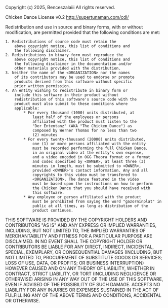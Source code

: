Copyright (c) 2025, Benceszalaiii
All rights reserved.

Chicken Dance License v0.2
http://supertunaman.com/cdl/

Redistribution and use in source and binary forms, with
or without modification, are permitted provided that the
following conditions are met:

    1. Redistributions of source code must retain the
        above copyright notice, this list of conditions and
        the following disclaimer.
    2. Redistributions in binary form must reproduce the
        above copyright notice, this list of conditions and
        the following disclaimer in the documentation and/or
        other materials provided with the distribution.
    3. Neither the name of the <ORGANIZATION> nor the names
        of its contributors may be used to endorse or promote
        products derived from this software without specific
        prior written permission.
    4. An entity wishing to redistribute in binary form or
        include this software in their product without
        redistribution of this software's source code with the
        product must also submit to these conditions where
        applicable:
            * For every thousand (1000) units distributed, at
                least half of the employees or persons
                affiliated with the product must listen to the
                "Der Ententanz" (AKA "The Chicken Dance") as
                composed by Werner Thomas for no less than two
                (2) minutes
            * For every twenty-thousand (20000) units distributed,
                one (1) or more persons affiliated with the entity
                must be recorded performing the full Chicken Dance,
                in an original video at the entity's own expense,
                and a video encoded in OGG Theora format or a format
                and codec specified by <OWNER>, at least three (3)
                minutes in length, must be submitted to <OWNER>,
                provided <OWNER>'s contact information. Any and all
                copyrights to this video must be transfered to
                <ORGANIZATION>. The dance featured in the video
                must be based upon the instructions on how to perform
                the Chicken Dance that you should have received with
                this software.
            * Any employee or person affiliated with the product
                must be prohibited from saying the word "gazorninplat" in
                public at all times, as long as distribution of the
                product continues.

THIS SOFTWARE IS PROVIDED BY THE COPYRIGHT HOLDERS AND CONTRIBUTORS
"AS IS" AND ANY EXPRESS OR IMPLIED WARRANTIES, INCLUDING, BUT NOT
LIMITED TO, THE IMPLIED WARRANTIES OF MERCHANTABILITY AND FITNESS
FOR A PARTICULAR PURPOSE ARE DISCLAIMED. IN NO EVENT SHALL THE
COPYRIGHT HOLDER OR CONTRIBUTORS BE LIABLE FOR ANY DIRECT, INDIRECT,
INCIDENTAL, SPECIAL, EXEMPLARY, OR CONSEQUENTIAL DAMAGES (INCLUDING,
BUT NOT LIMITED TO, PROCUREMENT OF SUBSTITUTE GOODS OR SERVICES;
LOSS OF USE, DATA, OR PROFITS; OR BUSINESS INTERRUPTION) HOWEVER
CAUSED AND ON ANY THEORY OF LIABILITY, WHETHER IN CONTRACT, STRICT
LIABILITY, OR TORT (INCLUDING NEGLIGENCE OR OTHERWISE) ARISING IN
ANY WAY OUT OF THE USE OF THIS SOFTWARE, EVEN IF ADVISED OF THE
POSSIBILITY OF SUCH DAMAGE. <ORGANIZATION> ACCEPTS NO LIABILITY FOR
ANY INJURIES OR EXPENSES SUSTAINED IN THE ACT OF FULFILLING ANY OF
THE ABOVE TERMS AND CONDITIONS, ACCIDENTAL OR OTHERWISE.
